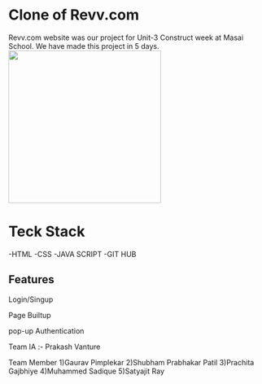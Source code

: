 

# Clone of Revv.com
Revv.com website was our project for Unit-3 Construct week at Masai School.
We have made this project in 5 days.
[<img src="https://th.bing.com/th/id/OIP.RBzKm3iyscAuLCV4LFsIggHaDL?pid=ImgDet&w=1109&h=475&rs=1" width=300; height=300px;  />](https://monumental-pudding-6b6d3a.netlify.app/index.html)


# Teck  Stack
-HTML
-CSS
-JAVA SCRIPT
-GIT HUB


## Features

Login/Singup

Page Builtup

pop-up Authentication




Team IA :- Prakash Vanture

Team Member
1)Gaurav Pimplekar
2)Shubham Prabhakar Patil
3)Prachita Gajbhiye
4)Muhammed Sadique
5)Satyajit Ray

